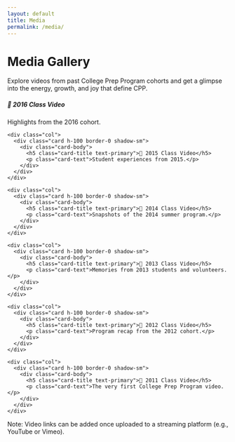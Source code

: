 ```yaml
---
layout: default
title: Media
permalink: /media/
---
```


<div class="container my-4">
  <h1 class="text-primary">Media Gallery</h1>
  <p>Explore videos from past College Prep Program cohorts and get a glimpse into the energy, growth, and joy that define CPP.</p>

  <div class="row row-cols-1 row-cols-md-3 g-4 mt-4">
    <div class="col">
      <div class="card h-100 border-0 shadow-sm">
        <div class="card-body">
          <h5 class="card-title text-primary">🎥 2016 Class Video</h5>
          <p class="card-text">Highlights from the 2016 cohort.</p>
          <!-- <a href="LINK_TO_VIDEO" class="btn btn-outline-primary btn-sm">Watch</a> -->
        </div>
      </div>
    </div>

    <div class="col">
      <div class="card h-100 border-0 shadow-sm">
        <div class="card-body">
          <h5 class="card-title text-primary">🎥 2015 Class Video</h5>
          <p class="card-text">Student experiences from 2015.</p>
        </div>
      </div>
    </div>

    <div class="col">
      <div class="card h-100 border-0 shadow-sm">
        <div class="card-body">
          <h5 class="card-title text-primary">🎥 2014 Class Video</h5>
          <p class="card-text">Snapshots of the 2014 summer program.</p>
        </div>
      </div>
    </div>

    <div class="col">
      <div class="card h-100 border-0 shadow-sm">
        <div class="card-body">
          <h5 class="card-title text-primary">🎥 2013 Class Video</h5>
          <p class="card-text">Memories from 2013 students and volunteers.</p>
        </div>
      </div>
    </div>

    <div class="col">
      <div class="card h-100 border-0 shadow-sm">
        <div class="card-body">
          <h5 class="card-title text-primary">🎥 2012 Class Video</h5>
          <p class="card-text">Program recap from the 2012 cohort.</p>
        </div>
      </div>
    </div>

    <div class="col">
      <div class="card h-100 border-0 shadow-sm">
        <div class="card-body">
          <h5 class="card-title text-primary">🎥 2011 Class Video</h5>
          <p class="card-text">The very first College Prep Program video.</p>
        </div>
      </div>
    </div>
  </div>

  <p class="mt-4 text-muted">Note: Video links can be added once uploaded to a streaming platform (e.g., YouTube or Vimeo).</p>
</div>
